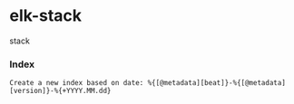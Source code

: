 # elk-stack
stack


### Index 
```
Create a new index based on date: %{[@metadata][beat]}-%{[@metadata][version]}-%{+YYYY.MM.dd}

```
